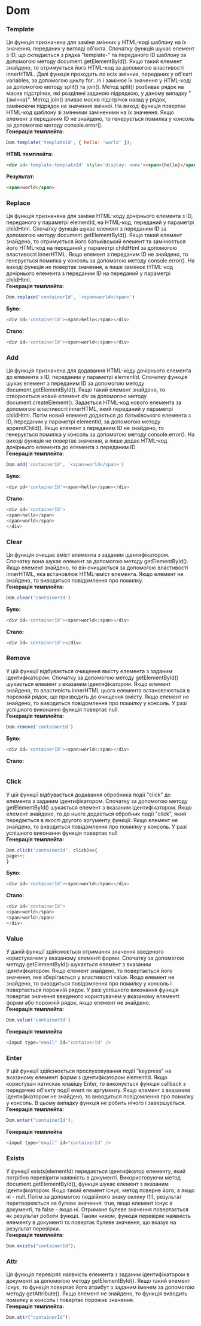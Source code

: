 # Dom
### Template <br>
Ця функція призначена для заміни змінних у HTML-коді шаблону на їх значення, переданих у вигляді об'єкта.
Спочатку функція шукає елемент з ID, що складається з рядка "template-" та переданого ID шаблону за допомогою методу document.getElementById(). Якщо такий елемент знайдено, то отримується його HTML-код за допомогою властивості innerHTML.
Далі функція проходить по всіх змінних, переданих у об'єкті variables, за допомогою циклу for...in і замінює їх значення у HTML-коді за допомогою методу split() та join(). Метод split() розбиває рядок на масив підстрічок, які розділені заданою підрядкою, у даному випадку "{змінна}". Метод join() зливає масив підстрічок назад у рядок, замінюючи підрядок на значення змінної.
На виході функція повертає HTML-код шаблону зі змінними заміненими на їх значення.
Якщо елемент з переданим ID не знайдено, то генерується помилка у консоль за допомогою методу console.error().<br>
**Генерація темплейта:**
```javascript
Dom.template('templateId', { hello: 'world' }); 
```
**HTML темплейта:**
```html
<div id='template-templateId' style='display: none'><span>{hello}</span></div>
```

**Результат:**<br>
```html
<span>world</span>
```
### Replace <br>
Ця функція призначена для заміни HTML-коду дочірнього елемента з ID, переданого у параметрі elementId, на HTML-код, переданий у параметрі childHtml. 
Спочатку функція шукає елемент з переданим ID за допомогою методу document.getElementById(). Якщо такий елемент знайдено, то отримується його батьківський елемент та замінюється його HTML-код на переданий у параметрі childHtml за допомогою властивості innerHTML. 
Якщо елемент з переданим ID не знайдено, то генерується помилка у консоль за допомогою методу console.error(). 
На виході функція не повертає значення, а лише замінює HTML-код дочірнього елемента з переданим ID на переданий у параметрі childHtml.<br>
**Генерація темплейта:**
```javascript
Dom.replace('containerId', '<span>world</span>')
```
**Було:**
```javascript
<div id='containerId'><span>hello</span></div>
```
**Стало:**
```javascript
<div id='containerId'><span>world</span></div>
```
### Add <br>
Ця функція призначена для додавання HTML-коду дочірнього елемента до елемента з ID, переданим у параметрі elementId. 
Спочатку функція шукає елемент з переданим ID за допомогою методу document.getElementById(). Якщо такий елемент знайдено, то створюється новий елемент div за допомогою методу document.createElement(). Задається HTML-код нового елемента за допомогою властивості innerHTML, який переданий у параметрі childHtml. 
Потім новий елемент додається до батьківського елемента з ID, переданим у параметрі elementId, за допомогою методу appendChild(). 
Якщо елемент з переданим ID не знайдено, то генерується помилка у консоль за допомогою методу console.error(). 
На виході функція не повертає значення, а лише додає HTML-код дочірнього елемента до елемента з переданим ID <br>
**Генерація темплейта:**
```javascript
Dom.add('containerId', '<span>world</span>')
```
**Було:**
```javascript
<div id='containerId'><span>hello</span></div>
```
**Стало:**
```javascript
<div id='containerId'>
<span>hello</span>
<span>world</span>
</div>
```
### Clear <br>
Ця функція очищає вміст елемента з заданим ідентифікатором. Спочатку вона шукає елемент за допомогою методу getElementById(). Якщо елемент знайдено, то він очищається за допомогою властивості innerHTML, яка встановлює HTML-вміст елемента. Якщо елемент не знайдено, то виводиться повідомлення про помилку. <br>
**Генерація темплейта:**
```javascript
Dom.clear('containerId')
```
**Було:**
```javascript
<div id='containerId'><span>world</span></div>
```
**Стало:**
```javascript
<div id='containerId'></div>
```
### Remove <br>
У цій функції відбувається очищення вмісту елемента з заданим ідентифікатором. Спочатку за допомогою методу getElementById() шукається елемент з вказаним ідентифікатором. Якщо елемент знайдено, то властивість innerHTML цього елемента встановлюється в порожній рядок, що призводить до очищення вмісту. Якщо елемент не знайдено, то виводиться повідомлення про помилку у консоль. У разі успішного виконання функція повертає null. <br>
**Генерація темплейта:**
```javascript
Dom.remove('containerId')
```
**Було:**
```javascript
<div id='containerId'><span>world</span></div>
```
**Стало:**
```javascript

```
### Click <br>
У цій функції відбувається додавання обробника події "click" до елемента з заданим ідентифікатором. Спочатку за допомогою методу getElementById() шукається елемент з вказаним ідентифікатором. Якщо елемент знайдено, то до нього додається обробник події "click", який передається в якості другого аргументу функції. Якщо елемент не знайдено, то виводиться повідомлення про помилку у консоль. У разі успішного виконання функція повертає null <br>
**Генерація темплейта:**
```javascript
Dom.click('containerId', click)=>{
page++;
}
```
**Було:**
```javascript
<div id='containerId'><span>world</span></div>
```
**Стало:**
```javascript
<div id='containerId'>
<span>world</span>
<span>world</span>
</div>
```
### Value <br>
У даній функції здійснюється отримання значення введеного користувачем у вказаному елементі форми. Спочатку за допомогою методу getElementById() шукається елемент з вказаним ідентифікатором. Якщо елемент знайдено, то повертається його значення, яке зберігається у властивості value. Якщо елемент не знайдено, то виводиться повідомлення про помилку у консоль і повертається порожній рядок. У разі успішного виконання функція повертає значення введеного користувачем у вказаному елементі форми або порожній рядок, якщо елемент не знайдено. <br>
**Генерація темплейта:**
```javascript
Dom.value('containerId')
```
**Генерація темплейта**
```javascript
<input type="email" id="containerId" />
```
### Enter <br>
У цій функції здійснюється прослуховування події "keypress" на вказаному елементі форми з ідентифікатором elementId. Якщо користувач натискає клавішу Enter, то виконується функція callback з передачею об'єкту події event як аргументу. Якщо елемент з вказаним ідентифікатором не знайдено, то виводиться повідомлення про помилку у консоль. В цьому випадку функція не робить нічого і завершується. <br>
**Генерація темплейта:**
```javascript
Dom.enter("containerId");
```
**Генерація темплейта**
```javascript
<input type="email" id="containerId" />
```
### Exists <br>
У функції exists(elementId) передається ідентифікатор елементу, який потрібно перевірити наявність в документі. Використовуючи метод document.getElementById(), функція шукає елемент з вказаним ідентифікатором. Якщо такий елемент існує, метод поверне його, а якщо ні - null. Потім за допомогою подвійного знаку оклику (!!), результат перетворюється на булеве значення: true, якщо елемент існує в документі, та false - якщо ні. Отримане булеве значення повертається як результат роботи функції. Таким чином, функція перевіряє наявність елементу в документі та повертає булеве значення, що вказує на результат перевірки. <br>
**Генерація темплейта:**
```javascript
Dom.exists("containerId");
```
### Attr <br>
Ця функція перевіряє наявність елемента з заданим ідентифікатором в документі за допомогою методу getElementById(). Якщо такий елемент існує, то функція повертає його атрибут з заданим іменем за допомогою методу getAttribute(). Якщо елемент не знайдено, то функція виводить помилку в консоль і повертає порожнє значення. <br>
**Генерація темплейта:**
```javascript
Dom.attr("containerId");
```
